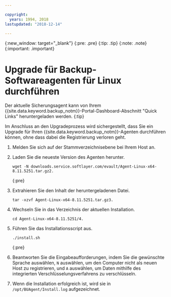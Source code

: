 ```yaml
---

copyright:
  years: 1994, 2018
lastupdated: "2018-12-14"

---
```

{:new_window: target="_blank"}
{:pre: .pre}
{:tip: .tip}
{:note: .note}
{:important: .important}

# Upgrade für Backup-Softwareagenten für Linux durchführen

Der aktuelle Sicherungsagent kann von Ihrem {{site.data.keyword.backup_notm}}-Portal-Dashboard-Abschnitt "Quick Links" heruntergeladen werden.
{:tip}

Im Anschluss an den Upgradeprozess wird sichergestellt, dass Sie ein Upgrade für Ihren {{site.data.keyword.backup_notm}}-Agenten durchführen können, ohne dass dabei die Registrierung verloren geht.

1. Melden Sie sich auf der Stammverzeichnisebene bei Ihrem Host an.
2. Laden Sie die neueste Version des Agenten herunter.
   ```
   wget -N downloads.service.softlayer.com/evault/Agent-Linux-x64-8.11.5251.tar.gz2.
   ```
   {:pre}

3. Extrahieren Sie den Inhalt der heruntergeladenen Datei.

   ```
   tar -xzvf Agent-Linux-x64-8.11.5251.tar.gz3.
   ```
4. Wechseln Sie in das Verzeichnis der aktuellen Installation. 
   ```
   cd Agent-Linux-x64-8.11.5251/4.
   ```

5. Führen Sie das Installationsscript aus.
   ```
   ./install.sh
   ```
   {:pre}

6. Beantworten Sie die Eingabeaufforderungen, indem Sie die gewünschte Sprache auswählen, `N` auswählen, um den Computer nicht als neuen Host zu registrieren, und `A` auswählen, um Daten mithilfe des integrierten Verschlüsselungsverfahrens zu verschlüsseln. 

7. Wenn die Installation erfolgreich ist, wird sie in `/opt/BUAgent/Install.log` aufgezeichnet.
